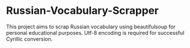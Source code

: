 # Russian-Vocabulary-Scrapper
This project aims to scrap Russian vocabulary using beautifulsoup for personal educational purposes. Utf-8 encoding is required for successful Cyrillic conversion.
